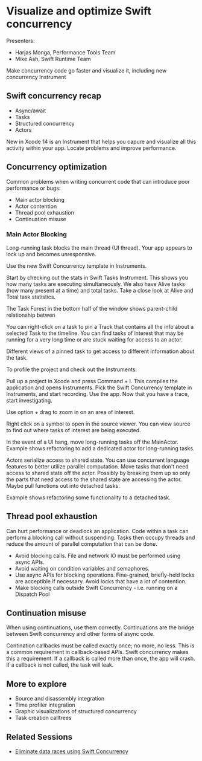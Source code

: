 # Visualize and optimize Swift concurrency

Presenters:
- Harjas Monga, Performance Tools Team
- Mike Ash, Swift Runtime Team

Make concurrency code go faster and visualize it, including new concurrency Instrument

## Swift concurrency recap

- Async/await
- Tasks
- Structured concurrency
- Actors

New in Xcode 14 is an Instrument that helps you capure and visualize all this activity within your app. Locate problems and improve performance.

## Concurrency optimization

Common problems when writing concurrent code that can introduce poor performance or bugs:
- Main actor blocking
- Actor contention
- Thread pool exhaustion
- Continuation misuse

### Main Actor Blocking

Long-running task blocks the main thread (UI thread). Your app appears to lock up and becomes unresponsive.

Use the new Swift Concurrency template in Instruments.

Start by checking out the stats in Swift Tasks Instrument. This shows you how many tasks are executing simultaneously. We also have Alive tasks (how many present at a time) and total tasks. Take a close look at Alive and Total task statistics.

The Task Forest in the bottom half of the window shows parent-child relationship betwen

You can right-click on a task to pin a Track that contains all the info about a selected Task to the timeline. You can find tasks of interest that may be running for a very long time or are stuck waiting for access to an actor.

Different views of a pinned task to get access to different information about the task.

To profile the project and check out the Instruments:

Pull up a project in Xcode and press Command + I. This compiles the application and opens Instruments.
Pick the Swift Concurrency template in Instruments, and start recording.
Use the app.
Now that you have a trace, start investigating.

Use option + drag to zoom in on an area of interest.

Right click on a symbol to open in the source viewer. You can view source to find out where tasks of interest are being executed.

In the event of a UI hang, move long-running tasks off the MainActor. Example shows refactoring to add a dedicated actor for long-running tasks. 

Actors serialize access to shared state. You can use concurrent language features to better utilize parallel computation. Move tasks that don't need access to shared state off the actor. Possibly by breaking them up so only the parts that need access to the shared state are accessing the actor. Maybe pull functions out into detached tasks.

Example shows refactoring some functionality to a detached task.

## Thread pool exhaustion

Can hurt performance or deadlock an application. Code within a task can perform a blocking call without suspending. Tasks then occupy threads and reduce the amount of parallel computation that can be done.

- Avoid blocking calls. File and network IO must be performed using async APIs.
- Avoid waiting on condition variables and semaphores.
- Use async APIs for blocking operations. Fine-grained, briefly-held locks are acceptible if necessary. Avoid locks that have a lot of contention.
- Make blocking calls outside Swift Concurrency - i.e. running on a Dispatch Pool

## Continuation misuse

When using continuations, use them correctly. Continuations are the bridge between Swift concurrency and other forms of async code. 

Contination callbacks must be called exactly once; no more, no less. This is a common requirement in callback-based APIs. Swift concurrency makes this a requirement. If a callback is called more than once, the app will crash. If a callback is not called, the task will leak.

## More to explore

- Source and disassembly integration
- Time profiler integration
- Graphic visualizations of structured concurrency
- Task creation calltrees

## Related Sessions

- [Eliminate data races using Swift Concurrency](eliminate-data-races-using-swift-concurrency.md)
